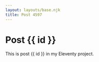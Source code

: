 ```yaml
---
layout: layouts/base.njk
title: Post 4597
---
```


# Post {{ id }}

This is post {{ id }} in my Eleventy project.
